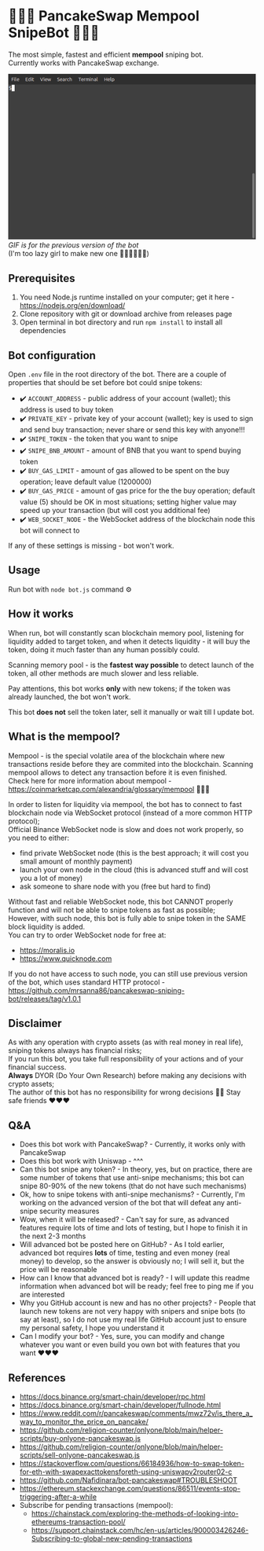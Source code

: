 # 🚀🚀🚀 PancakeSwap Mempool SnipeBot 🚀🚀🚀

The most simple, fastest and efficient <strong>mempool</strong> sniping bot.  
Currently works with PancakeSwap exchange.

![](gif/bot-usage.gif)  
_GIF is for the previous version of the bot_  
(I'm too lazy girl to make new one 🤷‍♀️🤷‍♀️🤷‍♀️)

## Prerequisites

1. You need Node.js runtime installed on your computer; get it here - https://nodejs.org/en/download/
2. Clone repository with git or download archive from releases page
3. Open terminal in bot directory and run `npm install` to install all dependencies

## Bot configuration

Open `.env` file in the root directory of the bot. There are a couple of properties that should be set before bot could snipe tokens:

* ✔️ `ACCOUNT_ADDRESS` - public address of your account (wallet); this address is used to buy token
* ✔️ `PRIVATE_KEY` - private key of your account (wallet); key is used to sign and send buy transaction; never share or send this key with anyone!!!
* ✔️ `SNIPE_TOKEN` - the token that you want to snipe
* ✔️ `SNIPE_BNB_AMOUNT` - amount of BNB that you want to spend buying token
* ✔️ `BUY_GAS_LIMIT` - amount of gas allowed to be spent on the buy operation; leave default value (1200000)
* ✔️ `BUY_GAS_PRICE` - amount of gas price for the the buy operation; default value (5) should be OK in most situations; setting higher value may speed up your transaction (but will cost you additional fee)
* ✔️ `WEB_SOCKET_NODE` - the WebSocket address of the blockchain node this bot will connect to

If any of these settings is missing - bot won't work.

## Usage

Run bot with `node bot.js` command ⚙️

## How it works

When run, bot will constantly scan blockchain memory pool, listening for liquidity added to target token, and when it detects liquidity - it will buy the token, doing it much faster than any human possibly could.

Scanning memory pool - is the <strong>fastest way possible</strong> to detect launch of the token, all other methods are much slower and less reliable.

Pay attentions, this bot works <strong>only</strong> with new tokens; if the token was already launched, the bot won't work.

This bot <strong>does not</strong> sell the token later, sell it manually or wait till I update bot.

## What is the mempool?

Mempool - is the special volatile area of the blockchain where new transactions reside before they are commited into the blockchain. Scanning mempool allows to detect any transaction before it is even finished.  
Check here for more information about mempool - https://coinmarketcap.com/alexandria/glossary/mempool 💪💪💪

In order to listen for liquidity via mempool, the bot has to connect to fast blockchain node via WebSocket protocol (instead of a more common HTTP protocol);  
Official Binance WebSocket node is slow and does not work properly, so you need to either:

* find private WebSocket node (this is the best approach; it will cost you small amount of monthly payment)
* launch your own node in the cloud (this is advanced stuff and will cost you a lot of money)
* ask someone to share node with you (free but hard to find)

Without fast and reliable WebSocket node, this bot CANNOT properly function and will not be able to snipe tokens as fast as possible;  
However, with such node, this bot is fully able to snipe token in the SAME block liquidity is added.  
You can try to order WebSocket node for free at:

* https://moralis.io  
* https://www.quicknode.com

If you do not have access to such node, you can still use previous version of the bot, which uses standard HTTP protocol - https://github.com/mrsanna86/pancakeswap-sniping-bot/releases/tag/v1.0.1

## Disclaimer

As with any operation with crypto assets (as with real money in real life), sniping tokens always has financial risks;  
If you run this bot, you take full responsibility of your actions and of your financial success.  
<strong>Always</strong> DYOR (Do Your Own Research) before making any decisions with crypto assets;  
The author of this bot has no responsibility for wrong decisions 🤷‍♀️
Stay safe friends ♥️♥️♥️

## Q&A

* Does this bot work with PancakeSwap? - Currently, it works only with PancakeSwap
* Does this bot work with Uniswap - ^^^
* Can this bot snipe any token? - In theory, yes, but on practice, there are some number of tokens that use anti-snipe mechanisms; this bot can snipe 80-90% of the new tokens (that do not have such mechanisms)
* Ok, how to snipe tokens with anti-snipe mechanisms? - Currently, I'm working on the advanced version of the bot that will defeat any anti-snipe security measures
* Wow, when it will be released? - Can't say for sure, as advanced features require lots of time and lots of testing, but I hope to finish it in the next 2-3 months
* Will advanced bot be posted here on GitHub? - As I told earlier, advanced bot requires <strong>lots</strong> of time, testing and even money (real money) to develop, so the answer is obviously no; I will sell it, but the price will be reasonable
* How can I know that advanced bot is ready? - I will update this readme information when advanced bot will be ready; feel free to ping me if you are interested
* Why you GitHub account is new and has no other projects? - People that launch new tokens are not very happy with snipers and snipe bots (to say at least), so I do not use my real life GitHub account just to ensure my personal safety, I hope you understand it
* Can I modify your bot? - Yes, sure, you can modify and change whatever you want or even build you own bot with features that you want ♥️♥️♥️

## References

* https://docs.binance.org/smart-chain/developer/rpc.html
* https://docs.binance.org/smart-chain/developer/fullnode.html
* https://www.reddit.com/r/pancakeswap/comments/mwz72v/is_there_a_way_to_monitor_the_price_on_pancake/
* https://github.com/religion-counter/onlyone/blob/main/helper-scripts/buy-onlyone-pancakeswap.js
* https://github.com/religion-counter/onlyone/blob/main/helper-scripts/sell-onlyone-pancakeswap.js
* https://stackoverflow.com/questions/66184936/how-to-swap-token-for-eth-with-swapexacttokensforeth-using-uniswapv2router02-c
* https://github.com/Nafidinara/bot-pancakeswap#TROUBLESHOOT
* https://ethereum.stackexchange.com/questions/86511/events-stop-triggering-after-a-while
* Subscribe for pending transactions (mempool):
  * https://chainstack.com/exploring-the-methods-of-looking-into-ethereums-transaction-pool/
  * https://support.chainstack.com/hc/en-us/articles/900003426246-Subscribing-to-global-new-pending-transactions
